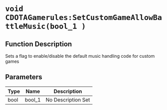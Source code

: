 # `void CDOTAGamerules:SetCustomGameAllowBattleMusic(bool_1 )`
## Function Description
Sets a flag to enable/disable the default music handling code for custom games
## Parameters
Type|Name|Description
--|--|--
bool|bool_1|No Description Set

